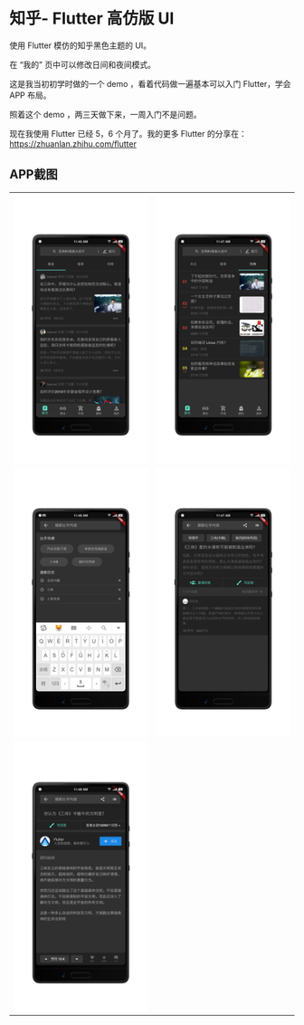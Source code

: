 
# 知乎- Flutter 高仿版 UI

使用 Flutter 模仿的知乎黑色主题的 UI。

在 “我的” 页中可以修改日间和夜间模式。

这是我当初初学时做的一个 demo ，看着代码做一遍基本可以入门 Flutter，学会 APP 布局。

照着这个 demo ，两三天做下来，一周入门不是问题。

现在我使用 Flutter 已经 5，6 个月了。我的更多 Flutter 的分享在：https://zhuanlan.zhihu.com/flutter

## APP截图
<table>
  <tr>
    <td><img src="./image/1.png"></td>
    <td><img src="./image/2.png"></td>
  </tr>
    <tr>
    <td><img src="./image/3.png"></td>
    <td><img src="./image/4.png">	</td>
  </tr>
    <tr>
    <td><img src="./image/5.png">	</td>
  </tr>
</table>

